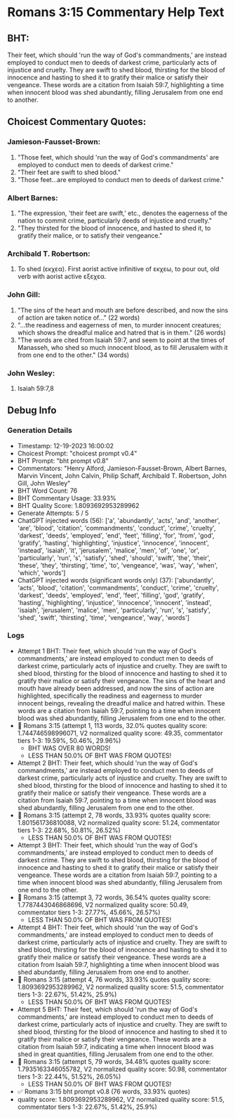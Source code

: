 # Romans 3:15 Commentary Help Text

## BHT:
Their feet, which should 'run the way of God's commandments,' are instead employed to conduct men to deeds of darkest crime, particularly acts of injustice and cruelty. They are swift to shed blood, thirsting for the blood of innocence and hasting to shed it to gratify their malice or satisfy their vengeance. These words are a citation from Isaiah 59:7, highlighting a time when innocent blood was shed abundantly, filling Jerusalem from one end to another.

## Choicest Commentary Quotes:
### Jamieson-Fausset-Brown:
1. "Those feet, which should 'run the way of God's commandments' are employed to conduct men to deeds of darkest crime."
2. "Their feet are swift to shed blood."
3. "Those feet...are employed to conduct men to deeds of darkest crime."

### Albert Barnes:
1. "The expression, 'their feet are swift,' etc., denotes the eagerness of the nation to commit crime, particularly deeds of injustice and cruelty."
2. "They thirsted for the blood of innocence, and hasted to shed it, to gratify their malice, or to satisfy their vengeance."

### Archibald T. Robertson:
1.  To shed (εκχεα). First aorist active infinitive of εκχεω, to pour out, old verb with aorist active εξεχεα. 


### John Gill:
1. "The sins of the heart and mouth are before described, and now the sins of action are taken notice of..." (22 words)
2. "...the readiness and eagerness of men, to murder innocent creatures; which shows the dreadful malice and hatred that is in them." (26 words)
3. "The words are cited from Isaiah 59:7, and seem to point at the times of Manasseh, who shed so much innocent blood, as to fill Jerusalem with it from one end to the other." (34 words)

### John Wesley:
1. Isaiah 59:7,8



## Debug Info
### Generation Details
- Timestamp: 12-19-2023 16:00:02
- Choicest Prompt: "choicest prompt v0.4"
- BHT Prompt: "bht prompt v0.8"
- Commentators: "Henry Alford, Jamieson-Fausset-Brown, Albert Barnes, Marvin Vincent, John Calvin, Philip Schaff, Archibald T. Robertson, John Gill, John Wesley"
- BHT Word Count: 76
- BHT Commentary Usage: 33.93%
- BHT Quality Score: 1.8093692953289962
- Generate Attempts: 5 / 5
- ChatGPT injected words (56):
	['a', 'abundantly', 'acts', 'and', 'another', 'are', 'blood', 'citation', 'commandments', 'conduct', 'crime', 'cruelty', 'darkest', 'deeds', 'employed', 'end', 'feet', 'filling', 'for', 'from', 'god', 'gratify', 'hasting', 'highlighting', 'injustice', 'innocence', 'innocent', 'instead', 'isaiah', 'it', 'jerusalem', 'malice', 'men', 'of', 'one', 'or', 'particularly', 'run', 's', 'satisfy', 'shed', 'should', 'swift', 'the', 'their', 'these', 'they', 'thirsting', 'time', 'to', 'vengeance', 'was', 'way', 'when', 'which', 'words']
- ChatGPT injected words (significant words only) (37):
	['abundantly', 'acts', 'blood', 'citation', 'commandments', 'conduct', 'crime', 'cruelty', 'darkest', 'deeds', 'employed', 'end', 'feet', 'filling', 'god', 'gratify', 'hasting', 'highlighting', 'injustice', 'innocence', 'innocent', 'instead', 'isaiah', 'jerusalem', 'malice', 'men', 'particularly', 'run', 's', 'satisfy', 'shed', 'swift', 'thirsting', 'time', 'vengeance', 'way', 'words']

### Logs
- Attempt 1 BHT: Their feet, which should 'run the way of God's commandments,' are instead employed to conduct men to deeds of darkest crime, particularly acts of injustice and cruelty. They are swift to shed blood, thirsting for the blood of innocence and hasting to shed it to gratify their malice or satisfy their vengeance. The sins of the heart and mouth have already been addressed, and now the sins of action are highlighted, specifically the readiness and eagerness to murder innocent beings, revealing the dreadful malice and hatred within. These words are a citation from Isaiah 59:7, pointing to a time when innocent blood was shed abundantly, filling Jerusalem from one end to the other.
- 🔄 Romans 3:15 (attempt 1, 113 words, 32.0% quotes quality score: 1.744746598996071, V2 normalized quality score: 49.35, commentator tiers 1-3: 19.59%, 50.46%, 29.96%) 
	- BHT WAS OVER 80 WORDS! 
	- LESS THAN 50.0% OF BHT WAS FROM QUOTES!
- Attempt 2 BHT: Their feet, which should 'run the way of God's commandments,' are instead employed to conduct men to deeds of darkest crime, particularly acts of injustice and cruelty. They are swift to shed blood, thirsting for the blood of innocence and hasting to shed it to gratify their malice or satisfy their vengeance. These words are a citation from Isaiah 59:7, pointing to a time when innocent blood was shed abundantly, filling Jerusalem from one end to the other.
- 🔄 Romans 3:15 (attempt 2, 78 words, 33.93% quotes quality score: 1.801561736810088, V2 normalized quality score: 51.24, commentator tiers 1-3: 22.68%, 50.81%, 26.52%) 
	- LESS THAN 50.0% OF BHT WAS FROM QUOTES!
- Attempt 3 BHT: Their feet, which should 'run the way of God's commandments,' are instead employed to conduct men to deeds of darkest crime. They are swift to shed blood, thirsting for the blood of innocence and hasting to shed it to gratify their malice or satisfy their vengeance. These words are a citation from Isaiah 59:7, pointing to a time when innocent blood was shed abundantly, filling Jerusalem from one end to the other.
- 🔄 Romans 3:15 (attempt 3, 72 words, 36.54% quotes quality score: 1.7787443046868696, V2 normalized quality score: 50.49, commentator tiers 1-3: 27.77%, 45.66%, 26.57%) 
	- LESS THAN 50.0% OF BHT WAS FROM QUOTES!
- Attempt 4 BHT: Their feet, which should 'run the way of God's commandments,' are instead employed to conduct men to deeds of darkest crime, particularly acts of injustice and cruelty. They are swift to shed blood, thirsting for the blood of innocence and hasting to shed it to gratify their malice or satisfy their vengeance. These words are a citation from Isaiah 59:7, highlighting a time when innocent blood was shed abundantly, filling Jerusalem from one end to another.
- 🔄 Romans 3:15 (attempt 4, 76 words, 33.93% quotes quality score: 1.8093692953289962, V2 normalized quality score: 51.5, commentator tiers 1-3: 22.67%, 51.42%, 25.9%) 
	- LESS THAN 50.0% OF BHT WAS FROM QUOTES!
- Attempt 5 BHT: Their feet, which should 'run the way of God's commandments,' are instead employed to conduct men to deeds of darkest crime, particularly acts of injustice and cruelty. They are swift to shed blood, thirsting for the blood of innocence and hasting to shed it to gratify their malice or satisfy their vengeance. These words are a citation from Isaiah 59:7, indicating a time when innocent blood was shed in great quantities, filling Jerusalem from one end to the other.
- 🔄 Romans 3:15 (attempt 5, 79 words, 34.48% quotes quality score: 1.7935163346055782, V2 normalized quality score: 50.98, commentator tiers 1-3: 22.44%, 51.52%, 26.05%) 
	- LESS THAN 50.0% OF BHT WAS FROM QUOTES!
- ✅ Romans 3:15 bht prompt v0.8 (76 words, 33.93% quotes)
- quality score: 1.8093692953289962, V2 normalized quality score: 51.5, commentator tiers 1-3: 22.67%, 51.42%, 25.9%)